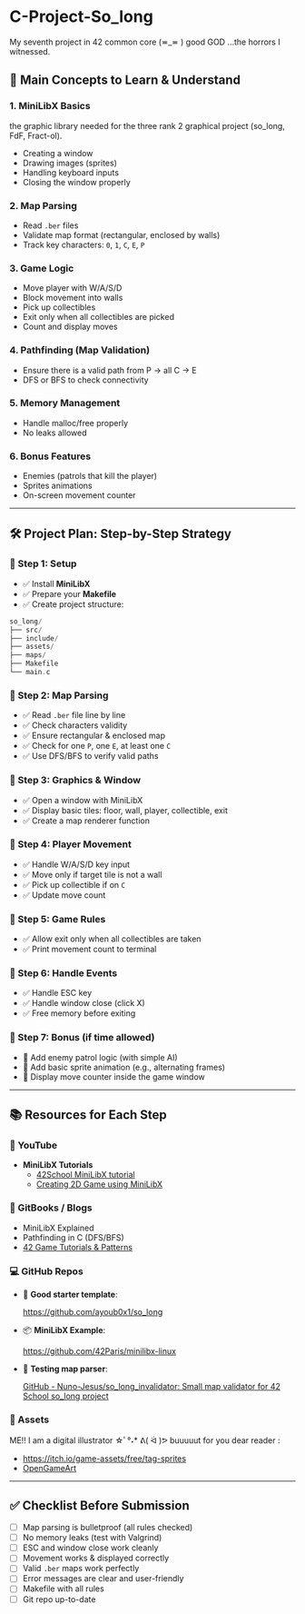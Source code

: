# C-Project-So_long
My seventh project in 42 common core (≖_≖ ) good GOD …the horrors I witnessed.

## 🧠 Main Concepts to Learn & Understand

### 1. **MiniLibX Basics**

the graphic library needed for the three rank 2 graphical project (so_long, FdF, Fract-ol).

- Creating a window
- Drawing images (sprites)
- Handling keyboard inputs
- Closing the window properly

### 2. **Map Parsing**

- Read `.ber` files
- Validate map format (rectangular, enclosed by walls)
- Track key characters: `0`, `1`, `C`, `E`, `P`

### 3. **Game Logic**

- Move player with W/A/S/D
- Block movement into walls
- Pick up collectibles
- Exit only when all collectibles are picked
- Count and display moves

### 4. **Pathfinding (Map Validation)**

- Ensure there is a valid path from P → all C → E
- DFS or BFS to check connectivity

### 5. **Memory Management**

- Handle malloc/free properly
- No leaks allowed

### 6. **Bonus Features**

- Enemies (patrols that kill the player)
- Sprites animations
- On-screen movement counter

---

## 🛠️ Project Plan: Step-by-Step Strategy

### 🔹 Step 1: Setup

- ✅ Install **MiniLibX**
- ✅ Prepare your **Makefile**
- ✅ Create project structure:

```c
so_long/
├── src/
├── include/
├── assets/
├── maps/
├── Makefile
└── main.c
```

### 🔹 Step 2: Map Parsing

- ✅ Read `.ber` file line by line
- ✅ Check characters validity
- ✅ Ensure rectangular & enclosed map
- ✅ Check for one `P`, one `E`, at least one `C`
- ✅ Use DFS/BFS to verify valid paths

### 🔹 Step 3: Graphics & Window

- ✅ Open a window with MiniLibX
- ✅ Display basic tiles: floor, wall, player, collectible, exit
- ✅ Create a map renderer function

### 🔹 Step 4: Player Movement

- ✅ Handle W/A/S/D key input
- ✅ Move only if target tile is not a wall
- ✅ Pick up collectible if on `C`
- ✅ Update move count

### 🔹 Step 5: Game Rules

- ✅ Allow exit only when all collectibles are taken
- ✅ Print movement count to terminal

### 🔹 Step 6: Handle Events

- ✅ Handle ESC key
- ✅ Handle window close (click X)
- ✅ Free memory before exiting

### 🔹 Step 7: Bonus (if time allowed)

- 🔸 Add enemy patrol logic (with simple AI)
- 🔸 Add basic sprite animation (e.g., alternating frames)
- 🔸 Display move counter inside the game window

---

## 📚 Resources for Each Step

### 🎥 YouTube

- **MiniLibX Tutorials**
    - [42School MiniLibX tutorial](https://www.youtube.com/watch?v=a1yD_lgDtmM)
    - [Creating 2D Game using MiniLibX](https://www.youtube.com/watch?v=g5HEp2MxKtg)

### 📘 GitBooks / Blogs

- MiniLibX Explained
- Pathfinding in C (DFS/BFS)
- [42 Game Tutorials & Patterns](https://github.com/0xAliK/42-So_long)

### 💻 GitHub Repos

- 🧠 **Good starter template**:
    
    https://github.com/ayoub0x1/so_long
    
- 📦 **MiniLibX Example**:
    
    https://github.com/42Paris/minilibx-linux
    
- 🧪 **Testing map parser**:
    
    [GitHub - Nuno-Jesus/so_long_invalidator: Small map validator for 42 School so_long project](https://github.com/Nuno-Jesus/so_long_invalidator.git)
    

### 🎨 Assets

ME!! I am a digital illustrator ☆ﾟ°˖* ᕕ( ᐛ )ᕗ buuuuut for you dear reader :

- https://itch.io/game-assets/free/tag-sprites
- [OpenGameArt](https://opengameart.org/)

---

## ✅ Checklist Before Submission

- [ ]  Map parsing is bulletproof (all rules checked)
- [ ]  No memory leaks (test with Valgrind)
- [ ]  ESC and window close work cleanly
- [ ]  Movement works & displayed correctly
- [ ]  Valid `.ber` maps work perfectly
- [ ]  Error messages are clear and user-friendly
- [ ]  Makefile with all rules
- [ ]  Git repo up-to-date
